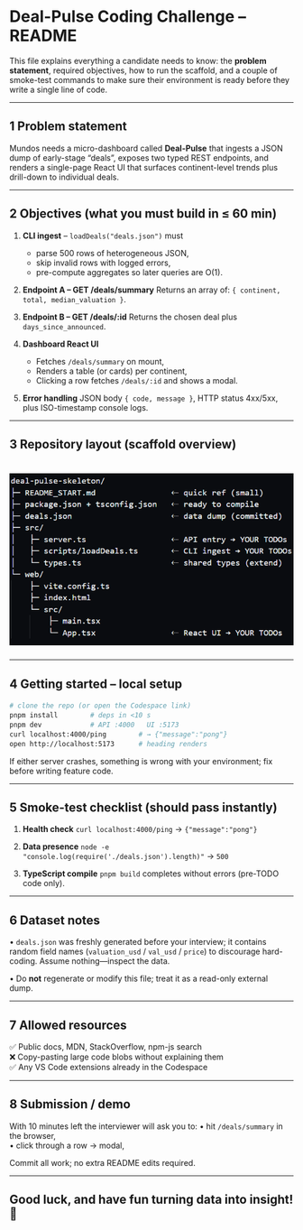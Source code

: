 Deal-Pulse Coding Challenge – README
====================================

This file explains everything a candidate needs
to know: the **problem statement**, required objectives, how to run
the scaffold, and a couple of smoke-test commands to make sure
their environment is ready before they write a single line of code.

-------------------------------------------------------------------
1  Problem statement
-------------------------------------------------------------------

Mundos needs a micro-dashboard called **Deal-Pulse** that ingests a
JSON dump of early-stage “deals”, exposes two typed REST endpoints,
and renders a single-page React UI that surfaces continent-level
trends plus drill-down to individual deals.

-------------------------------------------------------------------
2  Objectives (what you must build in ≤ 60 min)
-------------------------------------------------------------------

 1. **CLI ingest** – `loadDeals("deals.json")` must
    * parse 500 rows of heterogeneous JSON,
    * skip invalid rows with logged errors,
    * pre-compute aggregates so later queries are O(1).

 2. **Endpoint A – GET /deals/summary**
    Returns an array of:
    `{ continent, total, median_valuation }`.

 3. **Endpoint B – GET /deals/:id**
    Returns the chosen deal plus `days_since_announced`.

 4. **Dashboard React UI**
    * Fetches `/deals/summary` on mount,
    * Renders a table (or cards) per continent,
    * Clicking a row fetches `/deals/:id` and shows a modal.

 5. **Error handling**
    JSON body `{ code, message }`, HTTP status 4xx/5xx,
    plus ISO-timestamp console logs.

-------------------------------------------------------------------
3  Repository layout (scaffold overview)
-------------------------------------------------------------------

# ![Deal-Pulse wireframe](assets/dashboard-wireframe.png)

-------------------------------------------------------------------
4  Getting started – local setup
-------------------------------------------------------------------

 ```bash
 # clone the repo (or open the Codespace link)
 pnpm install        # deps in <10 s
 pnpm dev            # API :4000   UI :5173
 curl localhost:4000/ping        # → {"message":"pong"}
 open http://localhost:5173      # heading renders
 ```

 If either server crashes, something is wrong with your environment;
 fix before writing feature code.

-------------------------------------------------------------------
5  Smoke-test checklist (should pass instantly)
-------------------------------------------------------------------

 1. **Health check**
    `curl localhost:4000/ping` → `{"message":"pong"}`

 2. **Data presence**
    `node -e "console.log(require('./deals.json').length)"` → `500`

 3. **TypeScript compile**
    `pnpm build` completes without errors (pre-TODO code only).

-------------------------------------------------------------------
6  Dataset notes
-------------------------------------------------------------------

• `deals.json` was freshly generated before your interview; it
  contains random field names (`valuation_usd` / `val_usd` / `price`)
  to discourage hard-coding. Assume nothing—inspect the data.

• Do **not** regenerate or modify this file; treat it as a read-only
  external dump.

-------------------------------------------------------------------
7  Allowed resources
-------------------------------------------------------------------

✅ Public docs, MDN, StackOverflow, npm-js search  
❌ Copy-pasting large code blobs without explaining them  
✅ Any VS Code extensions already in the Codespace  

-------------------------------------------------------------------
8  Submission / demo
-------------------------------------------------------------------

With 10 minutes left the interviewer will ask you to:
 • hit `/deals/summary` in the browser,  
 • click through a row → modal,  

Commit all work; no extra README edits required.

-------------------------------------------------------------------

Good luck, and have fun turning data into insight! 🚀
-------------------------------------------------------------------
